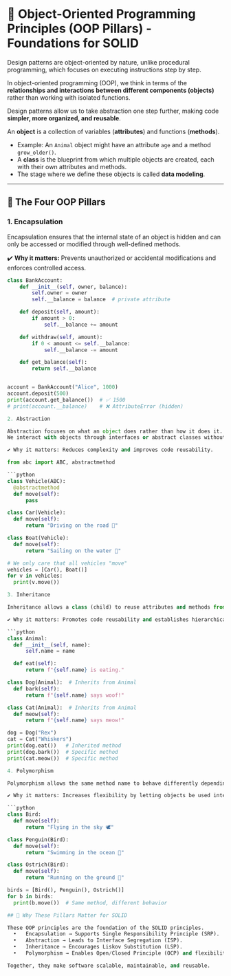 # 🧱 Object-Oriented Programming Principles (OOP Pillars) - Foundations for SOLID  

Design patterns are object-oriented by nature, unlike procedural programming, which focuses on executing instructions step by step.  

In object-oriented programming (OOP), we think in terms of the **relationships and interactions between different components (objects)** rather than working with isolated functions.  

Design patterns allow us to take abstraction one step further, making code **simpler, more organized, and reusable**.  

An **object** is a collection of variables (**attributes**) and functions (**methods**).  

- Example: An `Animal` object might have an attribute `age` and a method `grow_older()`.  
- A **class** is the blueprint from which multiple objects are created, each with their own attributes and methods.  
- The stage where we define these objects is called **data modeling**.  

---

## 🔑 The Four OOP Pillars  

### 1. Encapsulation  
Encapsulation ensures that the internal state of an object is hidden and can only be accessed or modified through well-defined methods.  

✔️ **Why it matters:** Prevents unauthorized or accidental modifications and enforces controlled access.  

  ```python
  class BankAccount:
      def __init__(self, owner, balance):
          self.owner = owner
          self.__balance = balance  # private attribute
  
      def deposit(self, amount):
          if amount > 0:
              self.__balance += amount
  
      def withdraw(self, amount):
          if 0 < amount <= self.__balance:
              self.__balance -= amount
  
      def get_balance(self):
          return self.__balance


account = BankAccount("Alice", 1000)
account.deposit(500)
print(account.get_balance())  # ✅ 1500
# print(account.__balance)    # ❌ AttributeError (hidden)

2. Abstraction

Abstraction focuses on what an object does rather than how it does it.  
We interact with objects through interfaces or abstract classes without needing to know their internal implementation.

✔️ Why it matters: Reduces complexity and improves code reusability.

from abc import ABC, abstractmethod

```python
class Vehicle(ABC):
    @abstractmethod
    def move(self):
        pass

class Car(Vehicle):
    def move(self):
        return "Driving on the road 🚗"

class Boat(Vehicle):
    def move(self):
        return "Sailing on the water 🚤"

# We only care that all vehicles "move"
vehicles = [Car(), Boat()]
for v in vehicles:
    print(v.move())

3. Inheritance

Inheritance allows a class (child) to reuse attributes and methods from another class (parent).

✔️ Why it matters: Promotes code reusability and establishes hierarchical relationships.

```python
class Animal:
    def __init__(self, name):
        self.name = name

    def eat(self):
        return f"{self.name} is eating."

class Dog(Animal):  # Inherits from Animal
    def bark(self):
        return f"{self.name} says woof!"

class Cat(Animal):  # Inherits from Animal
    def meow(self):
        return f"{self.name} says meow!"

dog = Dog("Rex")
cat = Cat("Whiskers")
print(dog.eat())   # Inherited method
print(dog.bark())  # Specific method
print(cat.meow())  # Specific method

4. Polymorphism

Polymorphism allows the same method name to behave differently depending on the object.

✔️ Why it matters: Increases flexibility by letting objects be used interchangeably while still behaving correctly.

```python
class Bird:
    def move(self):
        return "Flying in the sky 🕊️"

class Penguin(Bird):
    def move(self):
        return "Swimming in the ocean 🐧"

class Ostrich(Bird):
    def move(self):
        return "Running on the ground 🦤"

birds = [Bird(), Penguin(), Ostrich()]
for b in birds:
    print(b.move())  # Same method, different behavior

## 🧩 Why These Pillars Matter for SOLID

These OOP principles are the foundation of the SOLID principles.
	•	Encapsulation → Supports Single Responsibility Principle (SRP).
	•	Abstraction → Leads to Interface Segregation (ISP).
	•	Inheritance → Encourages Liskov Substitution (LSP).
	•	Polymorphism → Enables Open/Closed Principle (OCP) and flexibility.

Together, they make software scalable, maintainable, and reusable.

